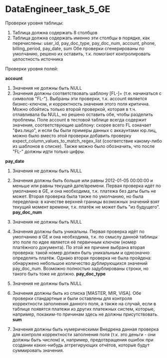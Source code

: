 # DataEngineer_task_5_GE

Проверки уровня таблицы:
1. Таблица должна содержать 8 столбцов
2. Таблица должна содержать именно эти столбцы в порядке, как перечислены: user_id, pay_doc_type, pay_doc_num, account, phone, billing_period, pay_date, sum
Обе проверки сгенерированы по умолчанию, решено их оставить, т.к. помогают контролировать целостность источника

Проверки уровня полей:

**account**
1. Значения не должны быть NULL
2. Значения должны соответствовать шаблону [FL-]+ (т.е. начинаться с символов "FL-").
Выбраны эти проверки, т.к. account является бизнес-ключом, и корректность значения этого поля критична.
Можно обойтись только второй проверкой, которая в т.ч. отлавливала бы NULL, но решено оставить обе, чтобы разделить проблемы.
Поле account в тестовой таблице всегда содержит значения, соответствующие шаблону: скорее всего FL означает "физ.лицо", и если бы были примеры данных с аккаунтами юр.лиц, можно было вместо этой проверки добавить проверку expect_column_values_to_match_regex_list (соответствие какому-либо из шаблонов в списке). Также можно было обозначить, что после "FL-" должны идти только цифры.

**pay_date**
1. Значения не должны быть NULL
2. Значения должны быть больше или равны 2012-01-05 00:00:00 и меньше или равны текущей дате/времени.
Первая проверка идёт по умолчанию в GE, и она необходима, т.к. платежа без даты быть не может.
Вторая проверка была также по умолчанию, но была переделана: в качестве верхней границы возможных значений взят текущий момент времени, т.к. платёж не может быть "из будущего".
**pay_doc_num**

1. Значения не должны быть NULL
2. Значения должны быть уникальны.
Первая проверка идёт по умолчанию в GE и она необходима, т.к. по смыслу данной таблицы это поле по идее является её первичным ключом (номер платёжного документа). По этой же причине выбрана вторая проверка: такой номер должен быть уникальным и однозначно определять платёж. Однако вторая проверка не была пройдена: обнаружено небольшое количество дублирующихся значений pay_doc_num. Возможно полностью задублированы строки, но такого быть тоже не должно.
**pay_doc_type**

1. Значения не должны быть NULL
2. Значения должны быть из списка [MASTER, MIR, VISA].
Обе проверки стандартные и были оставлены для контроля корректности заполнения данного поля, а также на случай, если в таблице появятся платежи из других платежных систем, которые, например, покаким-то причинам здесь не должны присутствовать.
**sum**

1. Значения должны быть нумерическими
Внедрена данная проверка для контроля корректности заполнения поля (т.к. это деньги - они должны быть числом) и, например, предотвращения ошибок при создании каких-нибудь аггрегирующих отчётов, которые будут суммировать значения.
